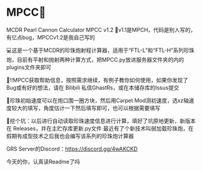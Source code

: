 # MPCC📗
MCDR Pearl Cannon Calculator
MPCC v1.2
🎫v1.1是MPCH，代码是别人写的，有亿点bug，MPCCv1.2是我自己写的

💻这是一个基于MCDR的珍珠炮射程计算器，适用于“FTL-L”和“FTL-H”系列珍珠炮，目前有平射和抛射两种计算方式，把MPCC.py放进服务器文件夹的内的plugins文件夹即可

📣!!MPCC获取帮助信息，按照需求继续，有例子教你如何使用，如果你发现了Bug或有好的想法，请在 Bilibili 私信GhastRs，或在本储存库的Issus提交

📒珍珠初始速度可以在炮口围一圈方块，然后用Carpet Mod测初速度，选xz轴速度较大的填写，角度估计一下然后填写即可，也可以根据需要填写

🌸挖个坑：以后进行自动读取珍珠速度信息进行计算，填好了坑原地更新，新版本在 Releases，并在主贮存库更新.py文件 最近有了个新技术叫弱加载珍珠炮，在假期有成型技术之后我也会编写该系列的珍珠炮计算器

GRS Server的Discord：https://discord.gg/4wAKCKD

今天的你，认真读Readme了吗
